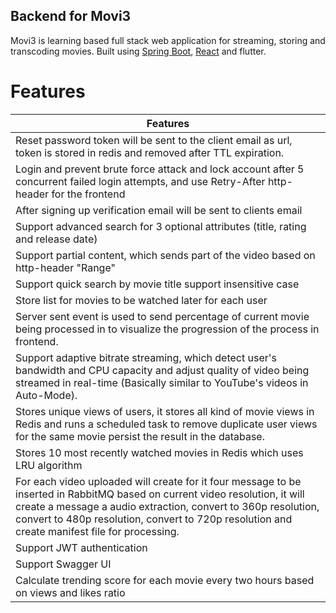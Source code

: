 ## Backend for Movi3

Movi3 is learning based full stack web application for streaming, storing and transcoding movies. Built using [Spring Boot](https://github.com/YasserYka/Movi3), [React](https://github.com/YasserYka/Movi3-React) and flutter.

# Features
| Features |
|-|
| Reset password token will be sent to the client email as url, token is stored in redis and removed after TTL expiration. |
| Login and prevent brute force attack and lock account after 5 concurrent failed login attempts, and use Retry-After http-header for the frontend |
| After signing up verification email will be sent to clients email |
| Support advanced search for 3 optional attributes (title, rating and release date) |
| Support partial content, which sends part of the video based on http-header "Range" |
| Support quick search by movie title support insensitive case |
| Store list for movies to be watched later for each user |
| Server sent event is used to send percentage of current movie being processed in to visualize the progression of the process in frontend. |
| Support adaptive bitrate streaming, which detect user's bandwidth and CPU capacity and adjust quality of video being streamed in real-time (Basically similar to YouTube's videos in Auto-Mode). |
| Stores unique views of users, it stores all kind of movie views in Redis and runs a scheduled task to remove duplicate user views for the same movie persist the result in the database. |
| Stores 10 most recently watched movies in Redis which uses LRU algorithm |
| For each video uploaded will create for it four message to be inserted in RabbitMQ based on current video resolution, it will create a message a audio extraction, convert to 360p resolution, convert to 480p resolution, convert to 720p resolution and create manifest file for processing. |
| Support JWT authentication |
| Support Swagger UI |
| Calculate trending score for each movie every two hours based on views and likes ratio |
